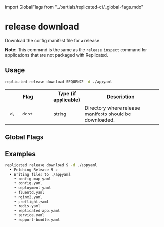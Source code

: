 import GlobalFlags from "../partials/replicated-cli/_global-flags.mdx"

# release download

Download the config manifest file for a release.

**Note:** This command is the same as the `release inspect` command for applications that are not packaged with Replicated.

## Usage
```bash
replicated release download SEQUENCE -d ./appyaml
```

<table>
  <tr>
    <th width="30%">Flag</th>
    <th width="20%">Type (if applicable)</th>
    <th width="50%">Description</th>
  </tr>
  <tr>
    <td><code>-d, --dest</code></td>
    <td>string</td>
    <td>Directory where release manifests should be downloaded.</td>
  </tr>
</table>

## Global Flags

<GlobalFlags/>

## Examples
```bash
replicated release download 9 -d ./appyaml
  • Fetching Release 9 ✓
  • Writing files to ./appyaml
    • config-map.yaml
    • config.yaml
    • deployment.yaml
    • fluentd.yaml
    • nginx2.yaml
    • preflight.yaml
    • redis.yaml
    • replicated-app.yaml
    • service.yaml
    • support-bundle.yaml
```

